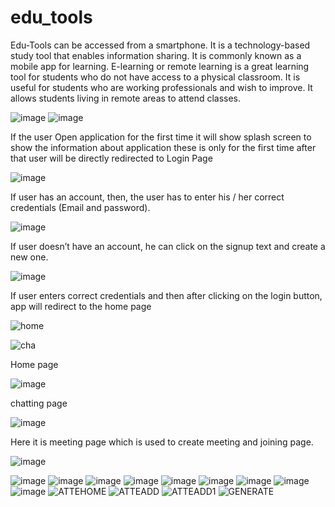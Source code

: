 # edu_tools

Edu-Tools can be accessed from a smartphone. It is a technology-based study tool that enables information sharing. It is commonly known as a mobile app for learning. E-learning or remote learning is a great learning tool for students who do not have access to a physical classroom. It is useful for students who are working professionals and wish to improve. It allows students living in remote areas to attend classes.

![image](https://user-images.githubusercontent.com/59969732/205825032-e0ef0d15-d144-4235-b709-3e418fae8b9c.png)
![image](https://user-images.githubusercontent.com/59969732/205825071-cf9d1333-f2d8-4254-9395-ac3e9d0bcb04.png)

If the user Open application for the first time it will show splash screen to show the information about application these is only for the first time after that user will be directly redirected to Login Page

![image](https://user-images.githubusercontent.com/59969732/205825094-57960cf8-54f8-4d74-9a03-e2e497bb88ed.png)

If user has an account, then, the user has to enter his / her correct credentials (Email and password).

![image](https://user-images.githubusercontent.com/59969732/205825108-49f30066-82bc-4f71-ab5e-32c23d7283d0.png)

If user doesn’t have an account, he can click on the signup text and create a new one.

![image](https://user-images.githubusercontent.com/59969732/205825144-08282a4b-30bf-4d12-963e-115f97d4c346.png)


If user enters correct credentials and then after clicking on the login button, app will redirect to the home page     


![home](https://user-images.githubusercontent.com/59969732/205825857-b6376a60-cc93-47b3-bb9b-a4fdaef0c01f.jpg)


![cha](https://user-images.githubusercontent.com/59969732/205825935-3666187d-6488-4a47-96b3-7fb4c8ee33ea.jpg)

Home page

![image](https://user-images.githubusercontent.com/59969732/205825971-8ebc1600-f5c2-4bcd-94d1-0afdd8b5ec82.png)

chatting page


![image](https://user-images.githubusercontent.com/59969732/205826014-5c47e638-ca35-4735-934d-8e924c2d2b2b.png)

Here it is meeting page which is used to create meeting and joining page.

![image](https://user-images.githubusercontent.com/59969732/205826034-16d17d97-d128-433c-909e-940c7e94583e.png)


![image](https://user-images.githubusercontent.com/59969732/205826075-f6a2056a-efcb-48c7-8dd3-cded9835c986.png)
![image](https://user-images.githubusercontent.com/59969732/205826111-d912d0be-1ae6-4ef8-bb7c-1c1125903945.png)
![image](https://user-images.githubusercontent.com/59969732/205826154-c70e1c18-3143-40d4-87b6-cb56ea948b02.png)
![image](https://user-images.githubusercontent.com/59969732/205826182-20487691-35ab-40a3-bddb-a2a25780f193.png)
![image](https://user-images.githubusercontent.com/59969732/205826206-f84bfa20-c7c4-42cb-bcd6-3868d7f74125.png)
![image](https://user-images.githubusercontent.com/59969732/205826230-cbbf28f0-1610-48a7-a357-f6c80a3221d4.png)
![image](https://user-images.githubusercontent.com/59969732/205826266-7ad18177-f152-4d07-a208-4a00c8cf063f.png)
![image](https://user-images.githubusercontent.com/59969732/205826279-694adb6d-168c-412c-9dfc-b0f164324112.png)
![image](https://user-images.githubusercontent.com/59969732/205826311-9bf6c894-4190-471c-bf9d-af65382956fd.png)
![ATTEHOME](https://user-images.githubusercontent.com/59969732/205826408-1e78c8b1-350b-43df-bdd3-3b90e0f83358.jpg)
![ATTEADD](https://user-images.githubusercontent.com/59969732/205826444-ca48e429-f4c9-4bcc-a0fa-32601420cb14.jpg)
![ATTEADD1](https://user-images.githubusercontent.com/59969732/205826475-8c0abde1-4e86-49c1-a50d-92ed260cfd87.jpg)
![GENERATE](https://user-images.githubusercontent.com/59969732/205826489-99cf784c-2f6c-4400-8640-a11190d7b768.jpg)

